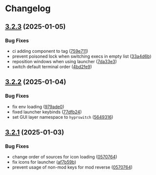 # Changelog

## [3.2.3](https://github.com/H3rmt/hyprswitch/compare/hyprswitch-v3.2.2...hyprswitch-v3.2.3) (2025-01-05)


### Bug Fixes

* ci adding component to tag ([759e711](https://github.com/H3rmt/hyprswitch/commit/759e7111a1f80ecaae96e4b29d21f85d2f346282))
* prevent poisoned lock when switching execs in empty list ([33a4d6b](https://github.com/H3rmt/hyprswitch/commit/33a4d6b55367122d61f239ebc29ce5dac0634654))
* reposition windows when using launcher ([7da33e3](https://github.com/H3rmt/hyprswitch/commit/7da33e34194fdde08e6696a8bb77999d6ea56a9e))
* switch default terminal order ([4bd2fe9](https://github.com/H3rmt/hyprswitch/commit/4bd2fe9e3cfdc385620f5c62eca8c7e48487a4d1))

## [3.2.2](https://github.com/H3rmt/hyprswitch/compare/v3.2.1...v3.2.2) (2025-01-04)


### Bug Fixes

* fix env loading ([979ade0](https://github.com/H3rmt/hyprswitch/commit/979ade08f72e9e2212966878a8e301f603f8518b))
* fixed launcher keybinds ([77dfb24](https://github.com/H3rmt/hyprswitch/commit/77dfb24fad22ed51e7b5b44c1a03132b6d05592e))
* set GUI layer namespace to `hyprswitch` ([5649316](https://github.com/H3rmt/hyprswitch/commit/5649316f06c305a2766d6922b92d3522516eacff))

## [3.2.1](https://github.com/H3rmt/hyprswitch/compare/v3.2.0...v3.2.1) (2025-01-03)


### Bug Fixes

* change order of sources for icon loading ([0570764](https://github.com/H3rmt/hyprswitch/commit/05707642a0e5638169fbc65c8f5919e1fb14bd9e))
* fix icons for launcher ([af7b59b](https://github.com/H3rmt/hyprswitch/commit/af7b59b94b74e8859d791d564f1bbc731a71b3b2))
* prevent usage of non-mod keys for mod reverse ([0570764](https://github.com/H3rmt/hyprswitch/commit/05707642a0e5638169fbc65c8f5919e1fb14bd9e))
